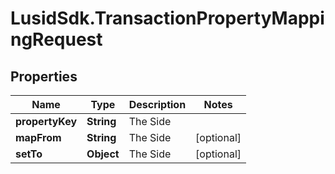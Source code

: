 # LusidSdk.TransactionPropertyMappingRequest

## Properties
Name | Type | Description | Notes
------------ | ------------- | ------------- | -------------
**propertyKey** | **String** | The Side | 
**mapFrom** | **String** | The Side | [optional] 
**setTo** | **Object** | The Side | [optional] 


